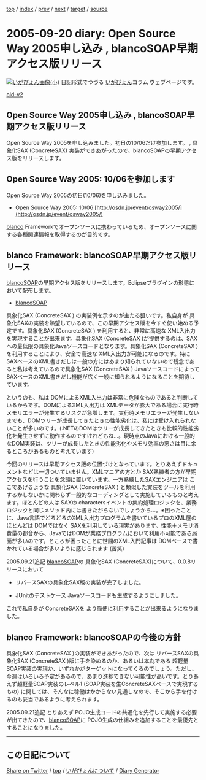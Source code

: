 [top](https://igapyon.github.io/diary/) 
 / [index](https://igapyon.github.io/diary/2005/index.html) 
 / [prev](https://igapyon.github.io/diary/2005/ig050918.html) 
 / [next](https://igapyon.github.io/diary/2005/ig050922.html) 
 / [target](https://igapyon.github.io/diary/2005/ig050920.html) 
 / [source](https://github.com/igapyon/diary/blob/gh-pages/2005/ig050920.html.src.md) 

2005-09-20 diary: Open Source Way 2005申し込み , blancoSOAP早期アクセス版リリース
=====================================================================================================
[![いがぴょん画像(小)](https://igapyon.github.io/diary/images/iga200306s.jpg "いがぴょん")](https://igapyon.github.io/diary/memo/memoigapyon.html) 日記形式でつづる [いがぴょん](https://igapyon.github.io/diary/memo/memoigapyon.html)コラム ウェブページです。

[old-v2](ig050920-orig.html)

## Open Source Way 2005申し込み , blancoSOAP早期アクセス版リリース

Open Source Way 2005を申し込みました。初日の10/06だけ参加します。 , 具象化SAX (ConcreteSAX) 実装ができあがったので、blancoSOAPの早期アクセス版をリリースします。


## Open Source Way 2005: 10/06を参加します

Open Source Way 2005の初日(10/06)を申し込みました。

* Open Source Way 2005: 10/06
  [http://osdn.jp/event/osway2005/](http://osdn.jp/event/osway2005/)

[blanco](http://www.igapyon.jp/blanco/blanco.ja.html) Frameworkでオープンソースに携わっているため、オープンソースに関する各種関連情報を取得するのが目的です。

## blanco Framework: blancoSOAP早期アクセス版リリース

[blancoSOAP](http://www.igapyon.jp/blanco/blancosoap.html)の早期アクセス版をリリースします。Eclipseプラグインの形態において配布します。

* [blancoSOAP](http://www.igapyon.jp/blanco/blancosoap.html)

具象化SAX (ConcreteSAX ) の実装例を示すのが主たる狙いです。私自身が 具象化SAXの実装を熱望しているので、この早期アクセス版を今すぐ使い始める予定です。具象化SAX
(ConcreteSAX ) を利用すると、非常に高速な XML入出力を実現することが出来ます。具象化SAX (ConcreteSAX )が提供するのは、SAXへの最低限の具象化Javaソースコードとなります。具象化SAX
(ConcreteSAX )を利用することにより、安全で高速な XML入出力が可能になるのです。特に SAXベースのXML書きだしは一般の方にはあまり知られていないので残念であると私は考えているので具象化SAX (ConcreteSAX ) JavaソースコードによってSAXベースのXML書きだし機能が広く一般に知られるようになることを期待しています。

というのも、私は DOMによるXML入出力は非常に危険なものであると判断しているからです。DOMによるXML入出力は XMLデータが膨大である場合に実行時メモリエラーが発生するリスクが急増します。実行時メモリエラーが発生しないまでも、DOMツリーが成長してきたときの性能劣化は、私には受け入れられないことが多いのです。(.NETのDOMはツリーが成長してきたときも比較的性能劣化を発生させずに動作するのですけれどもね…。現時点のJavaにおける一般的なDOM実装は、ツリーが成長したときの性能劣化やメモリ効率の悪さは目に余るところがあるものと考えています)

今回のリリースは早期アクセス版の位置づけとなっています。とりあえずドキュメントなどは一切ついていません。XMLマニアの方とか SAX熟練者の方が早期アクセスを行うことを念頭に置いています。一方熟練したSAXエンジニアは ここであげるような 具象化SAX (ConcreteSAX ) と類似した実装をツールを利用するかしないかに関わらず一般的なコーディングとして実施しているものと考えます。ほとんどの人は
SAXの charactersイベントの集約処理ロジックを、業務ロジックと同じメソッド内には書きたがらないでしょうから…。※困ったことに、Java言語でどろどろのXML入出力プログラムを書いているプロのXML屋のほとんどは DOMではなく SAXを利用している現実があります。性能＋メモリ消費量の都合から、JavaではDOMが業務プログラムにおいて利用不可能である局面が多いのです。ところが困ったことに世間のXML入門記事は
DOMベースで書かれている場合が多いように感じられます (苦笑)

2005.09.21追記 [blancoSOAP](http://www.igapyon.jp/blanco/blancosoap.html)の 具象化SAX (ConcreteSAX)について、0.0.8リリースにおいて

* リバースSAXの具象化SAX版の実装が完了しました。
  
* JUnitのテストケース Javaソースコードも生成するようにしました。

これで私自身が ConcreteSAXを より簡便に利用することが出来るようになりました。

## blanco Framework: blancoSOAPの今後の方針

具象化SAX (ConcreteSAX )の実装ができあがったので、次は リバースSAXの具象化SAX (ConcreteSAX )版に手を染めるのか、あるいは本丸である 超軽量SOAP実装の実現か、いずれかがターゲットになってくるのでしょう。ただし、今週はいろいろ予定があるので、あまり進捗できない可能性が高いです。とりあえず超軽量SOAP実装のレベル1 (SOAP実装を生ConcreteSAXベースで実現するもの) に関しては、そんなに稼働はかからない見通しなので、そこから手を付けるのも妥当であるように考えられます。

2005.09.21追記 とりあえず POJO生成コードの共通化を先行して実施する必要が出てきたので、[blancoSOAP](http://www.igapyon.jp/blanco/blancosoap.html)に POJO生成の仕組みを追加することを最優先とすることになりました。

----------------------------------------------------------------------------------------------------

## この日記について

[Share on Twitter](https://twitter.com/intent/tweet?hashtags=igapyon%2Cdiary%2C%E3%81%84%E3%81%8C%E3%81%B4%E3%82%87%E3%82%93&text=Open+Source+Way+2005%E7%94%B3%E3%81%97%E8%BE%BC%E3%81%BF+%2C+blancoSOAP%E6%97%A9%E6%9C%9F%E3%82%A2%E3%82%AF%E3%82%BB%E3%82%B9%E7%89%88%E3%83%AA%E3%83%AA%E3%83%BC%E3%82%B9&url=https%3A%2F%2Figapyon.github.io%2Fdiary%2F2005%2Fig050920.html) / [top](../index.html/) / [いがぴょんについて](https://igapyon.github.io/diary/memo/memoigapyon.html) / [Diary Generator](https://github.com/igapyon/igapyonv3)
